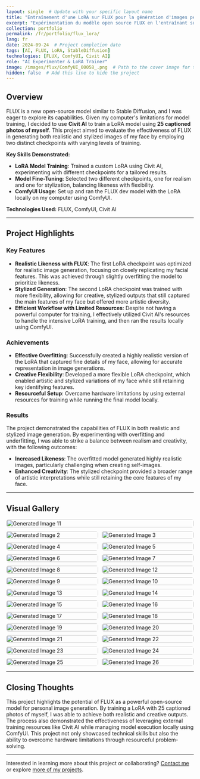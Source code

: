 ```yaml
---
layout: single  # Update with your specific layout name
title: "Entraînement d'une LoRA sur FLUX pour la génération d'images personnelles"
excerpt: "Expérimentation du modèle open source FLUX en l'entraînant sur mes propres photos."
collection: portfolio
permalink: /fr/portfolio/flux_lora/
lang: fr
date: 2024-09-24  # Project completion date
tags: [AI, FLUX, LoRA, StableDiffusion]
technologies: [FLUX, ComfyUI, Civit AI]
role: "AI Experimenter & LoRA Trainer"
image: /images/flux/ComfyUI_00058_.png  # Path to the cover image for the project
hidden: false  # Add this line to hide the project
---
```


## Overview

FLUX is a new open-source model similar to Stable Diffusion, and I was eager to explore its capabilities. Given my computer's limitations for model training, I decided to use **Civit AI** to train a LoRA model using **25 captioned photos of myself**. This project aimed to evaluate the effectiveness of FLUX in generating both realistic and stylized images of my face by employing two distinct checkpoints with varying levels of training.

**Key Skills Demonstrated:**

- **LoRA Model Training**: Trained a custom LoRA using Civit AI, experimenting with different checkpoints for a tailored results.
- **Model Fine-Tuning**: Selected two different checkpoints, one for realism and one for stylization, balancing likeness with flexibility.
- **ComfyUI Usage**: Set up and ran the FLUX dev model with the LoRA locally on my computer using ComfyUI.

**Technologies Used:** FLUX, ComfyUI, Civit AI

---

## Project Highlights

### Key Features

- **Realistic Likeness with FLUX**: The first LoRA checkpoint was optimized for realistic image generation, focusing on closely replicating my facial features. This was achieved through slightly overfitting the model to prioritize likeness.
- **Stylized Generation**: The second LoRA checkpoint was trained with more flexibility, allowing for creative, stylized outputs that still captured the main features of my face but offered more artistic diversity.
- **Efficient Workflow with Limited Resources**: Despite not having a powerful computer for training, I effectively utilized Civit AI's resources to handle the intensive LoRA training, and then ran the results locally using ComfyUI.

### Achievements

- **Effective Overfitting**: Successfully created a highly realistic version of the LoRA that captured fine details of my face, allowing for accurate representation in image generations.
- **Creative Flexibility**: Developed a more flexible LoRA checkpoint, which enabled artistic and stylized variations of my face while still retaining key identifying features.
- **Resourceful Setup**: Overcame hardware limitations by using external resources for training while running the final model locally.

### Results

The project demonstrated the capabilities of FLUX in both realistic and stylized image generation. By experimenting with overfitting and underfitting, I was able to strike a balance between realism and creativity, with the following outcomes:

- **Increased Likeness**: The overfitted model generated highly realistic images, particularly challenging when creating self-images.
- **Enhanced Creativity**: The stylized checkpoint provided a broader range of artistic interpretations while still retaining the core features of my face.

---

## Visual Gallery

<div class="gallery">
  <a href="/images/flux/ComfyUI_00315_.png"><img src="/images/flux/ComfyUI_00315_.png" alt="Generated Image 11"></a>
  <a href="/images/flux/ComfyUI_00029_.png"><img src="/images/flux/ComfyUI_00029_.png" alt="Generated Image 2"></a>
  <a href="/images/flux/ComfyUI_00038_.png"><img src="/images/flux/ComfyUI_00038_.png" alt="Generated Image 3"></a>
  <a href="/images/flux/ComfyUI_00058_.png"><img src="/images/flux/ComfyUI_00058_.png" alt="Generated Image 4"></a>
  <a href="/images/flux/ComfyUI_00143_.png"><img src="/images/flux/ComfyUI_00143_.png" alt="Generated Image 5"></a>
  <a href="/images/flux/ComfyUI_00162_.png"><img src="/images/flux/ComfyUI_00162_.png" alt="Generated Image 6"></a>
  <a href="/images/flux/ComfyUI_00166_.png"><img src="/images/flux/ComfyUI_00166_.png" alt="Generated Image 7"></a>
  <a href="/images/flux/ComfyUI_00190_.png"><img src="/images/flux/ComfyUI_00190_.png" alt="Generated Image 8"></a>
  <a href="/images/flux/ComfyUI_00341_.png"><img src="/images/flux/ComfyUI_00341_.png" alt="Generated Image 12"></a>
  <a href="/images/flux/ComfyUI_00238.png"><img src="/images/flux/ComfyUI_00238.png" alt="Generated Image 9"></a>
  <a href="/images/flux/ComfyUI_00239_.png"><img src="/images/flux/ComfyUI_00239_.png" alt="Generated Image 10"></a>
  <a href="/images/flux/ComfyUI_00507_.png"><img src="/images/flux/ComfyUI_00507_.png" alt="Generated Image 13"></a>
  <a href="/images/flux/ComfyUI_00533_.png"><img src="/images/flux/ComfyUI_00533_.png" alt="Generated Image 14"></a>
  <a href="/images/flux/ComfyUI_00550_.png"><img src="/images/flux/ComfyUI_00550_.png" alt="Generated Image 15"></a>
  <a href="/images/flux/ComfyUI_00556_.png"><img src="/images/flux/ComfyUI_00556_.png" alt="Generated Image 16"></a>
  <a href="/images/flux/ComfyUI_00573_.png"><img src="/images/flux/ComfyUI_00573_.png" alt="Generated Image 17"></a>
  <a href="/images/flux/ComfyUI_00595_.png"><img src="/images/flux/ComfyUI_00595_.png" alt="Generated Image 18"></a>
  <a href="/images/flux/ComfyUI_00623_.png"><img src="/images/flux/ComfyUI_00623_.png" alt="Generated Image 19"></a>
  <a href="/images/flux/ComfyUI_00643_.png"><img src="/images/flux/ComfyUI_00643_.png" alt="Generated Image 20"></a>
  <a href="/images/flux/ComfyUI_00645_.png"><img src="/images/flux/ComfyUI_00645_.png" alt="Generated Image 21"></a>
  <a href="/images/flux/ComfyUI_00656_.png"><img src="/images/flux/ComfyUI_00656_.png" alt="Generated Image 22"></a>
  <a href="/images/flux/ComfyUI_00663_.png"><img src="/images/flux/ComfyUI_00663_.png" alt="Generated Image 23"></a>
  <a href="/images/flux/ComfyUI_00693_.png"><img src="/images/flux/ComfyUI_00693_.png" alt="Generated Image 24"></a>
  <a href="/images/flux/ComfyUI_00719_.png"><img src="/images/flux/ComfyUI_00719_.png" alt="Generated Image 25"></a>
  <a href="/images/flux/ComfyUI_00724_.png"><img src="/images/flux/ComfyUI_00724_.png" alt="Generated Image 26"></a>
</div>

---

## Closing Thoughts

This project highlights the potential of FLUX as a powerful open-source model for personal image generation. By training a LoRA with 25 captioned photos of myself, I was able to achieve both realistic and creative outputs. The process also demonstrated the effectiveness of leveraging external training resources like Civit AI while managing model execution locally using ComfyUI. This project not only showcased technical skills but also the ability to overcome hardware limitations through resourceful problem-solving.

---

Interested in learning more about this project or collaborating? [Contact me](/contact) or explore [more of my projects](/portfolio/).

<style>
.gallery {
  display: flex;
  flex-wrap: wrap;
  gap: 10px;
}

.gallery a {
  flex: 1 1 calc(50% - 10px);  /* Display 2 items per row */
  box-sizing: border-box;
  display: block;
  overflow: hidden;
  border-radius: 5px;
  transition: transform 0.3s ease;
}

.gallery a:first-child {
  flex: 1 1 100%;  /* Make the first image span the entire row */
}

.gallery a:hover {
  transform: scale(1.05);
}

.gallery img {
  width: 100%;
  height: auto;
  display: block;
  border-radius: 5px;
}
</style>
